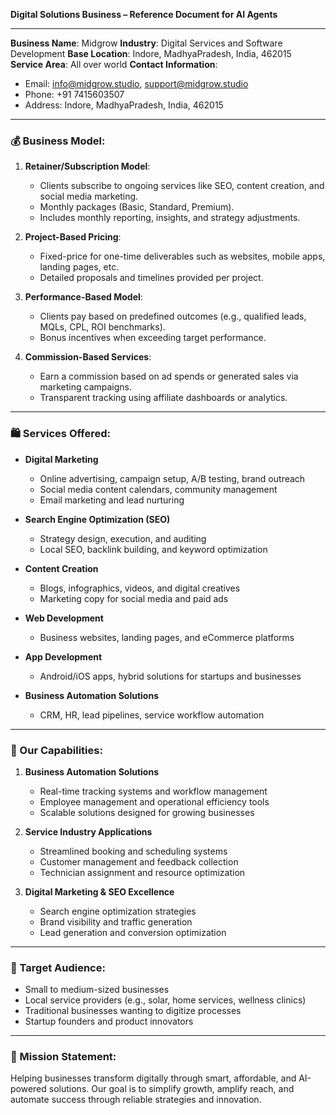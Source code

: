 **Digital Solutions Business – Reference Document for AI Agents**

---

**Business Name**: Midgrow
**Industry**: Digital Services and Software Development
**Base Location**: Indore, MadhyaPradesh, India, 462015
**Service Area**: All over world
**Contact Information**:
- Email: info@midgrow.studio, support@midgrow.studio
- Phone: +91 7415603507
- Address: Indore, MadhyaPradesh, India, 462015

---

### 💰 Business Model:

1. **Retainer/Subscription Model**:

   * Clients subscribe to ongoing services like SEO, content creation, and social media marketing.
   * Monthly packages (Basic, Standard, Premium).
   * Includes monthly reporting, insights, and strategy adjustments.

2. **Project-Based Pricing**:

   * Fixed-price for one-time deliverables such as websites, mobile apps, landing pages, etc.
   * Detailed proposals and timelines provided per project.

3. **Performance-Based Model**:

   * Clients pay based on predefined outcomes (e.g., qualified leads, MQLs, CPL, ROI benchmarks).
   * Bonus incentives when exceeding target performance.

4. **Commission-Based Services**:

   * Earn a commission based on ad spends or generated sales via marketing campaigns.
   * Transparent tracking using affiliate dashboards or analytics.

---

### 🛍️ Services Offered:

* **Digital Marketing**

  * Online advertising, campaign setup, A/B testing, brand outreach
  * Social media content calendars, community management
  * Email marketing and lead nurturing

* **Search Engine Optimization (SEO)**

  * Strategy design, execution, and auditing
  * Local SEO, backlink building, and keyword optimization

* **Content Creation**

  * Blogs, infographics, videos, and digital creatives
  * Marketing copy for social media and paid ads

* **Web Development**

  * Business websites, landing pages, and eCommerce platforms

* **App Development**

  * Android/iOS apps, hybrid solutions for startups and businesses

* **Business Automation Solutions**

  * CRM, HR, lead pipelines, service workflow automation

---

### 🚀 Our Capabilities:

1. **Business Automation Solutions**

   * Real-time tracking systems and workflow management
   * Employee management and operational efficiency tools
   * Scalable solutions designed for growing businesses

2. **Service Industry Applications**

   * Streamlined booking and scheduling systems
   * Customer management and feedback collection
   * Technician assignment and resource optimization

3. **Digital Marketing & SEO Excellence**

   * Search engine optimization strategies
   * Brand visibility and traffic generation
   * Lead generation and conversion optimization

---

### 🎯 Target Audience:

* Small to medium-sized businesses
* Local service providers (e.g., solar, home services, wellness clinics)
* Traditional businesses wanting to digitize processes
* Startup founders and product innovators

---

### 🧭 Mission Statement:

Helping businesses transform digitally through smart, affordable, and AI-powered solutions. Our goal is to simplify growth, amplify reach, and automate success through reliable strategies and innovation.
